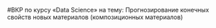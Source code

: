 #ВКР по курсу «Data Science» на тему:
Прогнозирование конечных свойств новых материалов (композиционных материалов)
